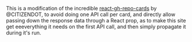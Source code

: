 This is a modification of the incredible [react-gh-repo-cards](https://github.com/CITIZENDOT/react-gh-repo-cards) by @CITIZENDOT, to avoid doing one API call per card, and directly allow passing down the response data through a React prop, as to make this site get eeeverything it needs on the first API call, and then simply propagate it during it's run.

